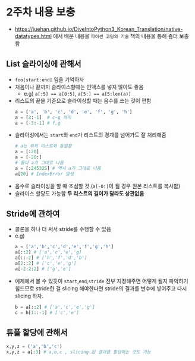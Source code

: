 # 2주차 내용 보충
- https://juehan.github.io/DiveIntoPython3_Korean_Translation/native-datatypes.html 에서 배운 내용을 `파이썬 코딩의 기술` 책의 내용을 통해 좀더 보충함
 
## List 슬라이싱에 관해서
- `foo[start:end]` 임을 기억하자
- 처음이나 끝까지 슬라이스할때는 인덱스를 넣지 않아도 좋음
    - e.g) `a[:5] == a[0:5]`, `a[5:] == a[5:len(a)]`
- 리스트의 끝을 기준으로 슬라이싱할 때는 음수를 쓰는 것이 편함
    ```python
    a = ['a', 'b', 'c', 'd', 'e', 'f', 'g', 'h']
    a = [2:-1]  # c~g 까지
    a = [-3:-1] # f,g
    ```
- 슬라이싱에서는 `start`와 `end`가 리스트의 경계를 넘어가도 잘 처리해줌
    ```python
    # a는 위의 리스트와 동일함
    a = [:20]
    a = [-20:]
    # 둘다 a가 그대로 나옴
    a = [:245325] # 역시 a가 그대로 나옴
    a[20] # IndexError 발생
    ```
- 음수로 슬라이싱을 할 때 조심할 것 (`a[-0:]`이 될 경우 원본 리스트를 복사함)
- 슬라이스 할당도 가능함 **두 리스트의 길이가 달라도 상관없음**

## Stride에 관하여
- 콜론을 하나 더 써서 stride를 수행할 수 있음
- e.g)
    ```python
    a = ['a','b','c','d','e','f','g','h']
    a[::2] # ['a','c','e','g]
    a[::-2] # ['h','f','d','b']
    a[2::2] # ['c','e','g']
    a[-2:2:2] # ['g','e']
    ```
- 예제에서 볼 수 있듯이 `start`,`end`,`stride` 전부 지정해주면 어떻게 될지 파악하기 힘드므로 stride한 걸 slicing 해야한다면 stride의 결과를 변수에 넣어주고 다시 slicing 하자.
    ```python
    b = a[::2] # ['a','c','e','g']
    c = b[1::-1] # ['c','e']
    ```

## 튜플 할당에 관해서
```python
x,y,z = ('a','b','c')
x,y,z = a[:3] # a,b,c , slicing 된 결과를 할당하는 것도 가능
```
